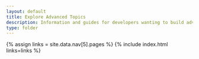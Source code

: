 ```yaml
---
layout: default
title: Explore Advanced Topics
description: Information and guides for developers wanting to build advanced capabilities into TinyMCE.
type: folder
---
```

{% assign links = site.data.nav[5].pages %}
{% include index.html links=links %}
